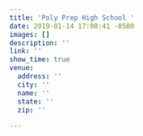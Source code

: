 ```yaml
---
title: 'Poly Prep High School '
date: 2019-01-14 17:00:41 -0500
images: []
description: ''
link: ''
show_time: true
venue:
  address: ''
  city: ''
  name: ''
  state: ''
  zip: ''

---
```

